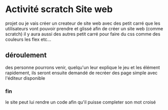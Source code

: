 # Activité scratch Site web
projet ou je vais créer un createur de site web avec des petit carré que les utilisateurs vont pouvoir prendre et glissé afin de créer un site web (comme scratch)
il y aura aussi des autres petit carré pour faire du css comme des couleurs les flex etc...

## déroulement
des personne pourrons venir, quelqu'un leur explique le jeu et les élément rapidement, ils seront ensuite demandé de recréer des page simple avec l'éditeur disponible 

### fin
le site peut lui rendre un code afin qu'il puisse completer son mot croisé 

